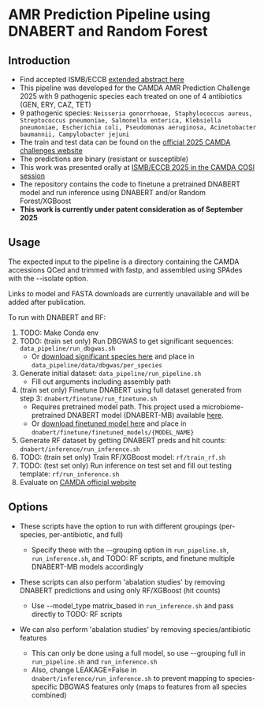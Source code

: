 # AMR Prediction Pipeline using DNABERT and Random Forest

## Introduction
- Find accepted ISMB/ECCB [extended abstract here](https://github.com/jaaxk/CAMDA_AMR/blob/main/AMR_extended_abstract.pdf)
- This pipeline was developed for the CAMDA AMR Prediction Challenge 2025 with 9 pathogenic species each treated on one of 4 antibiotics (GEN, ERY, CAZ, TET)
- 9 pathogenic species: `Neisseria gonorrhoeae, Staphylococcus aureus, Streptococcus pneumoniae, Salmonella enterica, Klebsiella pneumoniae, Escherichia coli, Pseudomonas aeruginosa, Acinetobacter baumannii, Campylobacter jejuni`
- The train and test data can be found on the [official 2025 CAMDA challenges website](https://bipress.boku.ac.at/camda2025/the-camda-contest-challenges/#amr)
- The predictions are binary (resistant or susceptible)
- This work was presented orally at [ISMB/ECCB 2025 in the CAMDA COSI session](https://www.iscb.org/ismbeccb2025/programme-agenda/scientific-programme/CAMDA)
- The repository contains the code to finetune a pretrained DNABERT model and run inference using DNABERT and/or Random Forest/XGBoost
- **This work is currently under patent consideration as of September 2025**

## Usage
The expected input to the pipeline is a directory containing the CAMDA accessions QCed and trimmed with fastp, and assembled using SPAdes with the --isolate option.

Links to model and FASTA downloads are currently unavailable and will be added after publication.

To run with DNABERT and RF:

1. TODO: Make Conda env
2. TODO: (train set only) Run DBGWAS to get significant sequences: `data_pipeline/run_dbgwas.sh`
    - Or [download significant species here](TODO) and place in `data_pipeline/data/dbgwas/per_species`
3. Generate initial dataset: `data_pipeline/run_pipeline.sh` 
    - Fill out arguments including assembly path
4. (train set only) Finetune DNABERT using full dataset generated from step 3: `dnabert/finetune/run_finetune.sh`
    - Requires pretrained model path. This project used a microbiome-pretrained DNABERT model (DNABERT-MB) available [here](TODO).
    - Or [download finetuned model here](TODO) and place in `dnabert/finetune/finetuned_models/{MODEL_NAME}`
5. Generate RF dataset by getting DNABERT preds and hit counts: `dnabert/inference/run_inference.sh`
6. TODO: (train set only) Train RF/XGBoost model: `rf/train_rf.sh`
7. TODO: (test set only) Run inference on test set and fill out testing template: `rf/run_inference.sh`
8. Evaluate on [CAMDA official website](https://bipress.boku.ac.at/camda2025/competitions/camda-2025/?submissions)

## Options

- These scripts have the option to run with different groupings (per-species, per-antibiotic, and full)
    - Specify these with the --grouping option in `run_pipeline.sh`, `run_inference.sh`, and TODO: RF scripts, and finetune multiple DNABERT-MB models accordingly

- These scripts can also perform 'abalation studies' by removing DNABERT predictions and using only RF/XGBoost (hit counts)
    - Use --model_type matrix_based in `run_inference.sh` and pass directly to TODO: RF scripts

- We can also perform 'abalation studies' by removing species/antibiotic features
    - This can only be done using a full model, so use --grouping full in `run_pipeline.sh` and `run_inference.sh`
    - Also, change LEAKAGE=False in `dnabert/inference/run_inference.sh` to prevent mapping to species-specific DBGWAS features only (maps to features from all species combined)

